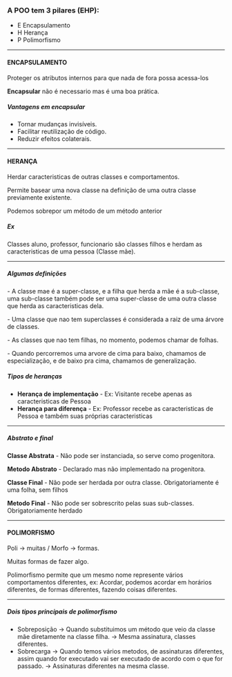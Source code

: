 ### A POO tem 3 pilares (EHP):

<ul>
  <li>E  Encapsulamento</li>
  <li>H  Herança</li>
  <li>P  Polimorfismo</li>
</ul>

<hr/>

#### ENCAPSULAMENTO

<p>Proteger os atributos internos para que nada de fora possa acessa-los</p>
<p><b>Encapsular</b> não é necessario mas é uma boa prática.</p>

##### Vantagens em encapsular

<ul>
  <li>Tornar mudanças invisíveis.</li>
  <li>Facilitar reutilização de código.</li>
  <li>Reduzir efeitos colaterais.</li>
</ul>

<hr/>

#### HERANÇA

<p>Herdar caracteristicas de outras classes e comportamentos.</p>
<p>Permite basear uma nova classe na definição de uma outra classe previamente existente.</p>
<p>Podemos sobrepor um método de um método anterior</p>

##### Ex

<p>Classes aluno, professor, funcionario são classes filhos e herdam as caracteristicas de uma pessoa (Classe mãe).</p>

<hr/>

##### Algumas definições

<p>- A classe mae é a super-classe, e a filha que herda a mãe é a sub-classe, uma sub-classe também pode ser uma super-classe de uma outra classe que herda as caracteristicas dela.</p>
<p>- Uma classe que nao tem superclasses é considerada a raiz de uma árvore de classes.</p>
<p>- As classes que nao tem filhas, no momento, podemos chamar de folhas.</p>
<p>- Quando percorremos uma arvore de cima para baixo, chamamos de especialização, e de baixo pra cima, chamamos de generalização.</p>

##### Tipos de heranças

<ul>
  <li><b>Herança de implementação</b> - Ex: Visitante recebe apenas as caracteristicas de Pessoa</li>
  <li><b>Herança para diferença</b> - Ex: Professor recebe as caracteristicas de Pessoa e também suas próprias caracteristicas</li>
</ul>
<hr/>

##### Abstrato e final

<p><b>Classe Abstrata</b> - Não pode ser instanciada, so serve como progenitora.</p>
<p><b>Metodo Abstrato</b> - Declarado mas não implementado na progenitora.</p>
<p><b>Classe Final</b> - Não pode ser herdada por outra classe. Obrigatoriamente é uma folha, sem filhos</p>
<p><b>Metodo Final</b> - Não pode ser sobrescrito pelas suas sub-classes. Obrigatoriamente herdado</p>

<hr/>

#### POLIMORFISMO

<p>Poli -> muitas / Morfo -> formas.</p> 
<span>Muitas formas de fazer algo.</span>
<p>Polimorfismo permite que um mesmo nome represente vários comportamentos diferentes, ex: Acordar, podemos acordar em horários diferentes, de formas diferentes, fazendo coisas diferentes.</p>

<hr/>

##### Dois tipos principais de polimorfismo

<ul>
  <li>Sobreposição -> Quando substituimos um método que veio da classe mãe diretamente na classe filha. -> Mesma assinatura, classes diferentes.</li>
  <li>Sobrecarga -> Quando temos vários metodos, de assinaturas diferentes, assim quando for executado vai ser executado de acordo com o que for passado. -> Assinaturas diferentes na mesma classe.</li>
</ul>
